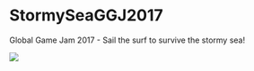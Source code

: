 # StormySeaGGJ2017
Global Game Jam 2017 - Sail the surf to survive the stormy sea!

![](https://github.com/wildr2/StormySeaGGJ2017/blob/master/Screenshots/Intro.gif)

